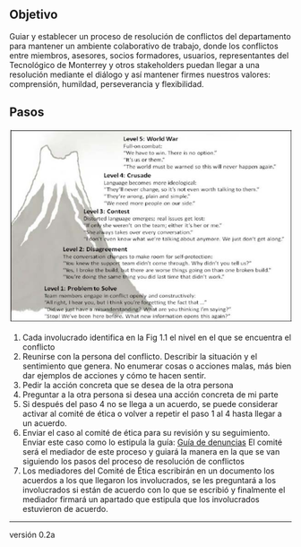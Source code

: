 ## Objetivo 
Guiar y establecer un proceso de resolución de conflictos del departamento para mantener un ambiente colaborativo de trabajo, donde los conflictos entre miembros, asesores, socios formadores, usuarios, representantes del Tecnológico de Monterrey y otros stakeholders puedan llegar a una resolución mediante el diálogo y así mantener firmes nuestros valores: comprensión, humildad, perseverancia y flexibilidad.

## Pasos
![Niveles problema](https://raw.githubusercontent.com/novaDepto/Nova/master/Desarrollo%20de%20departamento/Comit%C3%A9%20de%20%C3%89tica/problemlevels.PNG)
1. Cada involucrado identifica en la Fig 1.1 el nivel en el que se encuentra el conflicto
2. Reunirse con la persona del conflicto. Describir la situación y el sentimiento que genera. No enumerar cosas o acciones malas, más bien dar ejemplos de acciones y cómo te hacen sentir.
3. Pedir la acción concreta que se desea de la otra persona
4. Preguntar a la otra persona si desea una acción concreta de mi parte
5. Si después del paso 4 no se llega a un acuerdo, se puede considerar activar al comité de ética o volver a repetir el paso 1 al 4 hasta llegar a un acuerdo.
6. Enviar el caso al comité de ética para su revisión y su seguimiento. Enviar este caso como lo estipula la guía: [Guía de denuncias](https://github.com/novaDepto/Nova/wiki/Gu%C3%ADa-de-denuncias) El comité será el mediador de este proceso y guiará la manera en la que se van siguiendo los pasos del proceso de resolución de conflictos
7. Los mediadores del Comité de Ética escribirán en un documento los acuerdos a los que llegaron los involucrados, se les preguntará a los involucrados si están de acuerdo con lo que se escribió y finalmente el mediador firmará un apartado que estipula que los involucrados estuvieron de acuerdo.

***
versión 0.2a
